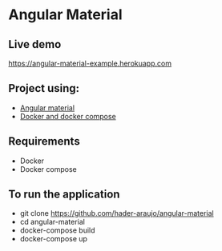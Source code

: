 # Angular Material

## Live demo
https://angular-material-example.herokuapp.com

## Project using:
* [Angular material](https://material.angular.io/)
* [Docker and docker compose](https://www.docker.com/)

## Requirements
* Docker
* Docker compose

## To run the application
* git clone https://github.com/hader-araujo/angular-material
* cd angular-material
* docker-compose build
* docker-compose up
